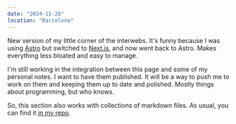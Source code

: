 ```yaml
---
date: "2024-11-26"
location: "Barcelona"
---
```


New version of my little corner of the interwebs. It's funny because I was using [Astro](https://astro.build/) but switched to [Next.js](https://nextjs.org/), and now went back to Astro. Makes everything less bloated and easy to manage.

I'm still working in the integration between this page and some of my personal notes. I want to have them published. It will be a way to push me to work on them and keeping them up to date and polished. Mostly things about programming, but who knows.

So, this section also works with collections of markdown files. As usual, you can find it [in my repo](https://github.com/jeroenwtf/jeroen.wtf).
